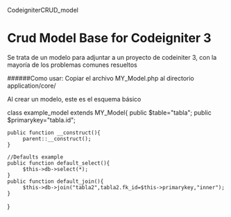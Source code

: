  CodeigniterCRUD_model
# Crud Model Base for Codeigniter 3

Se trata de un modelo para adjuntar a un proyecto de codeiniter 3, con la mayoría de los problemas comunes resueltos

######Como usar:
Copiar el archivo MY_Model.php al directorio application/core/

Al crear un modelo, este es el esquema básico

class example_model extends MY_Model{
    public $table="tabla";
    public $primarykey="tabla.id";
    
    public function __construct(){
         parent::__construct();
    }
    
    //Defaults example
    public function default_select(){
         $this->db->select(*);
    } 
    public function default_join(){
         $this->db->join("tabla2",tabla2.fk_id=$this->primarykey,"inner");
    }

}
